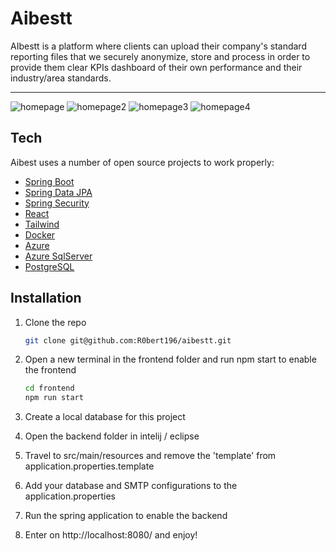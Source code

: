 # Aibestt


AIbestt is a platform where clients can upload their company's standard reporting files that we securely anonymize, store and process in order to provide them clear KPIs dashboard of their own performance and their industry/area standards.

---

![homepage](https://i.imgur.com/vXRVITw.png)
![homepage2](https://i.imgur.com/1CEwZ6M.png)
![homepage3](https://i.imgur.com/HtUSh2Y.png)
![homepage4](https://i.imgur.com/R1yMg4x.png)


## Tech

Aibest uses a number of open source projects to work properly:

- [Spring Boot]
- [Spring Data JPA]
- [Spring Security]
- [React]
- [Tailwind]
- [Docker]
- [Azure]
- [Azure SqlServer]
- [PostgreSQL]

## Installation

1. Clone the repo
     ```sh
    git clone git@github.com:R0bert196/aibestt.git
    ```
2. Open a new terminal in the frontend folder and run npm start to enable the frontend
    ```sh
    cd frontend
    npm run start
    ```


3. Create a local database for this project
 
4. Open the backend folder in intelij / eclipse
  
5. Travel to src/main/resources and remove the 'template' from application.properties.template
    
6. Add your database and SMTP configurations to the application.properties
    
7. Run the spring application to enable the backend

8. Enter on http://localhost:8080/ and enjoy!


[Spring Boot]: https://spring.io/projects/spring-boot
[Spring Data JPA]: https://spring.io/projects/spring-data-jpa
[Spring Security]: https://spring.io/projects/spring-security
[React]: https://reactjs.org/
[Tailwind]: https://tailwindcss.com/
[Docker]: https://www.docker.com/
[PostgreSQL]: https://www.postgresql.org/
[Azure SqlServer]: https://azure.microsoft.com/en-gb/products/azure-sql/
[Azure]: https://azure.microsoft.com/en-us/free/search/?&ef_id=CjwKCAjw4ayUBhA4EiwATWyBrnF-obCLEMDHqdYyB_w0ObpbXkIucXBtZONfXoXfQ-rLQhS8KALfRhoCwLMQAvD_BwE:G:s&OCID=AID2200247_SEM_CjwKCAjw4ayUBhA4EiwATWyBrnF-obCLEMDHqdYyB_w0ObpbXkIucXBtZONfXoXfQ-rLQhS8KALfRhoCwLMQAvD_BwE:G:s&gclid=CjwKCAjw4ayUBhA4EiwATWyBrnF-obCLEMDHqdYyB_w0ObpbXkIucXBtZONfXoXfQ-rLQhS8KALfRhoCwLMQAvD_BwE

